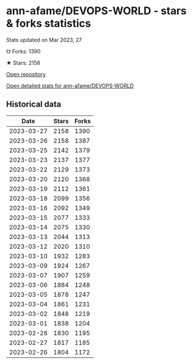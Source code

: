 # ann-afame/DEVOPS-WORLD - stars & forks statistics

Stats updated on Mar 2023, 27

☋ Forks: 1390

★ Stars: 2158

[Open repository](https://github.com/ann-afame/DEVOPS-WORLD)

[Open detailed stats for ann-afame/DEVOPS-WORLD](https://reviewgithub.com/rep/ann-afame/DEVOPS-WORLD)

## Historical data
| Date | Stars | Forks |
|------|-------|-------|
| 2023-03-27 | 2158 | 1390 | 
| 2023-03-26 | 2158 | 1387 | 
| 2023-03-25 | 2142 | 1379 | 
| 2023-03-23 | 2137 | 1377 | 
| 2023-03-22 | 2129 | 1373 | 
| 2023-03-20 | 2120 | 1368 | 
| 2023-03-19 | 2112 | 1361 | 
| 2023-03-18 | 2099 | 1356 | 
| 2023-03-16 | 2092 | 1349 | 
| 2023-03-15 | 2077 | 1333 | 
| 2023-03-14 | 2075 | 1330 | 
| 2023-03-13 | 2044 | 1313 | 
| 2023-03-12 | 2020 | 1310 | 
| 2023-03-10 | 1932 | 1283 | 
| 2023-03-09 | 1924 | 1267 | 
| 2023-03-07 | 1907 | 1259 | 
| 2023-03-06 | 1884 | 1248 | 
| 2023-03-05 | 1878 | 1247 | 
| 2023-03-04 | 1861 | 1231 | 
| 2023-03-02 | 1848 | 1219 | 
| 2023-03-01 | 1838 | 1204 | 
| 2023-02-28 | 1830 | 1195 | 
| 2023-02-27 | 1817 | 1185 | 
| 2023-02-26 | 1804 | 1172 | 

